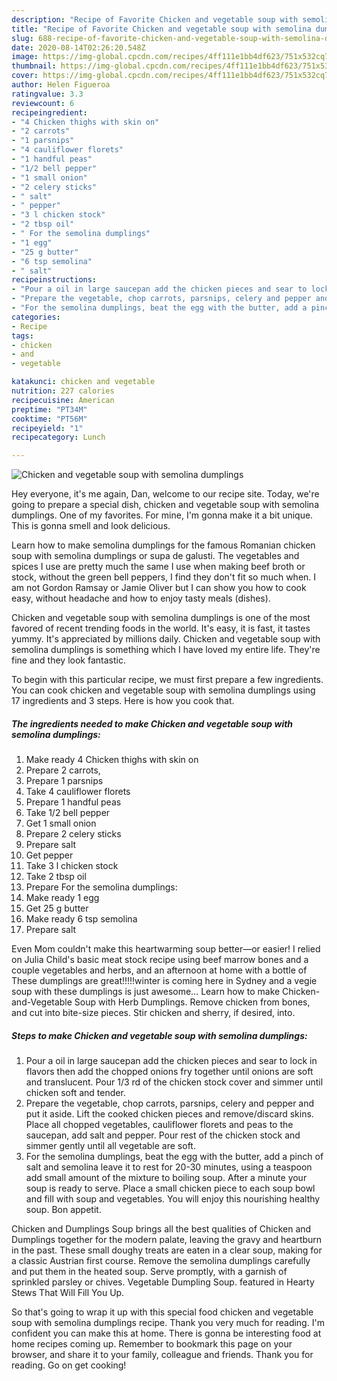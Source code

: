 ```yaml
---
description: "Recipe of Favorite Chicken and vegetable soup with semolina dumplings"
title: "Recipe of Favorite Chicken and vegetable soup with semolina dumplings"
slug: 688-recipe-of-favorite-chicken-and-vegetable-soup-with-semolina-dumplings
date: 2020-08-14T02:26:20.548Z
image: https://img-global.cpcdn.com/recipes/4ff111e1bb4df623/751x532cq70/chicken-and-vegetable-soup-with-semolina-dumplings-recipe-main-photo.jpg
thumbnail: https://img-global.cpcdn.com/recipes/4ff111e1bb4df623/751x532cq70/chicken-and-vegetable-soup-with-semolina-dumplings-recipe-main-photo.jpg
cover: https://img-global.cpcdn.com/recipes/4ff111e1bb4df623/751x532cq70/chicken-and-vegetable-soup-with-semolina-dumplings-recipe-main-photo.jpg
author: Helen Figueroa
ratingvalue: 3.3
reviewcount: 6
recipeingredient:
- "4 Chicken thighs with skin on"
- "2 carrots"
- "1 parsnips"
- "4 cauliflower florets"
- "1 handful peas"
- "1/2 bell pepper"
- "1 small onion"
- "2 celery sticks"
- " salt"
- " pepper"
- "3 l chicken stock"
- "2 tbsp oil"
- " For the semolina dumplings"
- "1 egg"
- "25 g butter"
- "6 tsp semolina"
- " salt"
recipeinstructions:
- "Pour a oil in large saucepan add the chicken pieces and sear to lock in flavors then add the chopped onions fry together until onions are soft and translucent. Pour 1/3 rd of the chicken stock cover and simmer until chicken soft and tender."
- "Prepare the vegetable, chop carrots, parsnips, celery and pepper and put it aside. Lift the cooked chicken pieces and remove/discard skins. Place all chopped vegetables, cauliflower florets and peas to the saucepan, add salt and pepper. Pour rest of the chicken stock and simmer gently until all vegetable are soft."
- "For the semolina dumplings, beat the egg with the butter, add a pinch of salt and semolina leave it to rest for 20-30 minutes, using a teaspoon add small amount of the mixture to boiling soup. After a minute your soup is ready to serve. Place a small chicken piece to each soup bowl and fill with soup and vegetables. You will enjoy this nourishing healthy soup. Bon appetit."
categories:
- Recipe
tags:
- chicken
- and
- vegetable

katakunci: chicken and vegetable 
nutrition: 227 calories
recipecuisine: American
preptime: "PT34M"
cooktime: "PT56M"
recipeyield: "1"
recipecategory: Lunch

---
```



![Chicken and vegetable soup with semolina dumplings](https://img-global.cpcdn.com/recipes/4ff111e1bb4df623/751x532cq70/chicken-and-vegetable-soup-with-semolina-dumplings-recipe-main-photo.jpg)

Hey everyone, it's me again, Dan, welcome to our recipe site. Today, we're going to prepare a special dish, chicken and vegetable soup with semolina dumplings. One of my favorites. For mine, I'm gonna make it a bit unique. This is gonna smell and look delicious.

Learn how to make semolina dumplings for the famous Romanian chicken soup with semolina dumplings or supa de galusti. The vegetables and spices I use are pretty much the same I use when making beef broth or stock, without the green bell peppers, I find they don&#39;t fit so much when. I am not Gordon Ramsay or Jamie Oliver but I can show you how to cook easy, without headache and how to enjoy tasty meals (dishes).

Chicken and vegetable soup with semolina dumplings is one of the most favored of recent trending foods in the world. It's easy, it is fast, it tastes yummy. It's appreciated by millions daily. Chicken and vegetable soup with semolina dumplings is something which I have loved my entire life. They're fine and they look fantastic.


To begin with this particular recipe, we must first prepare a few ingredients. You can cook chicken and vegetable soup with semolina dumplings using 17 ingredients and 3 steps. Here is how you cook that.

<!--inarticleads1-->

##### The ingredients needed to make Chicken and vegetable soup with semolina dumplings:

1. Make ready 4 Chicken thighs with skin on
1. Prepare 2 carrots,
1. Prepare 1 parsnips
1. Take 4 cauliflower florets
1. Prepare 1 handful peas
1. Take 1/2 bell pepper
1. Get 1 small onion
1. Prepare 2 celery sticks
1. Prepare  salt
1. Get  pepper
1. Take 3 l chicken stock
1. Take 2 tbsp oil
1. Prepare  For the semolina dumplings:
1. Make ready 1 egg
1. Get 25 g butter
1. Make ready 6 tsp semolina
1. Prepare  salt


Even Mom couldn&#39;t make this heartwarming soup better—or easier! I relied on Julia Child&#39;s basic meat stock recipe using beef marrow bones and a couple vegetables and herbs, and an afternoon at home with a bottle of These dumplings are great!!!!!winter is coming here in Sydney and a vegie soup with these dumplings is just awesome… Learn how to make Chicken-and-Vegetable Soup with Herb Dumplings. Remove chicken from bones, and cut into bite-size pieces. Stir chicken and sherry, if desired, into. 

<!--inarticleads2-->

##### Steps to make Chicken and vegetable soup with semolina dumplings:

1. Pour a oil in large saucepan add the chicken pieces and sear to lock in flavors then add the chopped onions fry together until onions are soft and translucent. Pour 1/3 rd of the chicken stock cover and simmer until chicken soft and tender.
1. Prepare the vegetable, chop carrots, parsnips, celery and pepper and put it aside. Lift the cooked chicken pieces and remove/discard skins. Place all chopped vegetables, cauliflower florets and peas to the saucepan, add salt and pepper. Pour rest of the chicken stock and simmer gently until all vegetable are soft.
1. For the semolina dumplings, beat the egg with the butter, add a pinch of salt and semolina leave it to rest for 20-30 minutes, using a teaspoon add small amount of the mixture to boiling soup. After a minute your soup is ready to serve. Place a small chicken piece to each soup bowl and fill with soup and vegetables. You will enjoy this nourishing healthy soup. Bon appetit.


Chicken and Dumplings Soup brings all the best qualities of Chicken and Dumplings together for the modern palate, leaving the gravy and heartburn in the past. These small doughy treats are eaten in a clear soup, making for a classic Austrian first course. Remove the semolina dumplings carefully and put them in the heated soup. Serve promptly, with a garnish of sprinkled parsley or chives. Vegetable Dumpling Soup. featured in Hearty Stews That Will Fill You Up. 

So that's going to wrap it up with this special food chicken and vegetable soup with semolina dumplings recipe. Thank you very much for reading. I'm confident you can make this at home. There is gonna be interesting food at home recipes coming up. Remember to bookmark this page on your browser, and share it to your family, colleague and friends. Thank you for reading. Go on get cooking!
